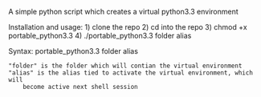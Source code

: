 A simple python script which creates a virtual python3.3 environment

Installation and usage:
    1) clone the repo
    2) cd into the repo
    3) chmod +x portable_python3.3
    4) ./portable_python3.3 folder alias

Syntax:
    portable_python3.3 folder alias
    
    "folder" is the folder which will contian the virtual environment
    "alias" is the alias tied to activate the virtual environment, which will
        become active next shell session

